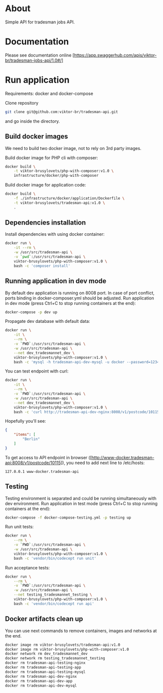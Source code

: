 # About
Simple API for tradesman jobs API.

# Documentation
Please see documentation online [https://app.swaggerhub.com/apis/viktor-br/tradesman-jobs-api/1.0#/]

# Run application
Requirements: docker and docker-compose

Clone repository
```bash
git clone git@github.com:viktor-br/tradesman-api.git
```

and go inside the directory.

## Build docker images
We need to build two docker image, not to rely on 3rd party images.

Build docker image for PHP cli with composer:
```bash
docker build \
    -t viktor-brusylovets/php-with-composer:v1.0 \
    infrastructure/docker/php-with-composer
```

Build docker image for application code:
```bash
docker build \
    -f ./infrastructure/docker/application/Dockerfile \
    -t viktor-brusylovets/tradesman-api:v1.0 \
    .
```

## Dependencies installation
Install dependencies with using docker container:
```bash
docker run \
    -it --rm \
    -w /usr/src/tradesman-api \
    -v `pwd`:/usr/src/tradesman-api \
    viktor-brusylovets/php-with-composer:v1.0 \
    bash -c 'composer install'
```

## Running application in dev mode
By default dev application is running on 8008 port. In case of port conflict, ports binding in docker-composer.yml should be adjusted.
Run application in dev mode (press Ctrl+C to stop running containers at the end):
```bash
docker-compose -p dev up
```

Propagate dev database with default data:
```bash
docker run \
    -it \
    --rm \
    -v `PWD`:/usr/src/tradesman-api \
    -w /usr/src/tradesman-api \
    --net dev_tradesmannet_dev \
    viktor-brusylovets/php-with-composer:v1.0 \
    bash -c 'mysql -h tradesman-api-dev-mysql -u docker --password=12345 tradesman_dev < tests/_data/dump.sql'
```

You can test endpoint with curl:
```bash
docker run \
    -it \
    --rm \
    -v `PWD`:/usr/src/tradesman-api \
    -w /usr/src/tradesman-api \
    --net dev_tradesmannet_dev \
    viktor-brusylovets/php-with-composer:v1.0 \
    bash -c 'curl http://tradesman-api-dev-nginx:8008/v1/postcode/10115'
```
Hopefully you'll see:
```json
{
    "items": [
        "Berlin"
    ]
}
```

To get access to API endpoint in browser ([http://www-docker.tradesman-api:8008/v1/postcode/10115]), you need to add next line to /etc/hosts:
```text
127.0.0.1 www-docker.tradesman-api
```

## Testing
Testing environment is separated and could be running simultaneously with dev environment.
Run application in test mode (press Ctrl+C to stop running containers at the end):
```bash
docker-compose -f docker-compose-testing.yml -p testing up
```

Run unit tests:
```bash
docker run \
    --rm \
    -v `PWD`:/usr/src/tradesman-api \
    -w /usr/src/tradesman-api \
    viktor-brusylovets/php-with-composer:v1.0 \
    bash -c 'vendor/bin/codecept run unit'
```

Run acceptance tests:
```bash
docker run \
    --rm \
    -v `PWD`:/usr/src/tradesman-api \
    -w /usr/src/tradesman-api \
    --net testing_tradesmannet_testing \
    viktor-brusylovets/php-with-composer:v1.0 \
    bash -c 'vendor/bin/codecept run api'
```

## Docker artifacts clean up
You can use next commands to remove containers, images and networks at the end.
```bash
docker image rm viktor-brusylovets/tradesman-api:v1.0
docker image rm viktor-brusylovets/php-with-composer:v1.0
docker network rm dev_tradesmannet_dev
docker network rm testing_tradesmannet_testing
docker rm tradesman-api-testing-nginx
docker rm tradesman-api-testing-app
docker rm tradesman-api-testing-mysql
docker rm tradesman-api-dev-nginx
docker rm tradesman-api-dev-app
docker rm tradesman-api-dev-mysql
```
